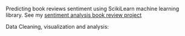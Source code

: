 Predicting book reviews sentiment using ScikiLearn machine learning library. 
See my [sentiment analysis book review project](/SkLearn)


Data Cleaning, visualization and analysis:

